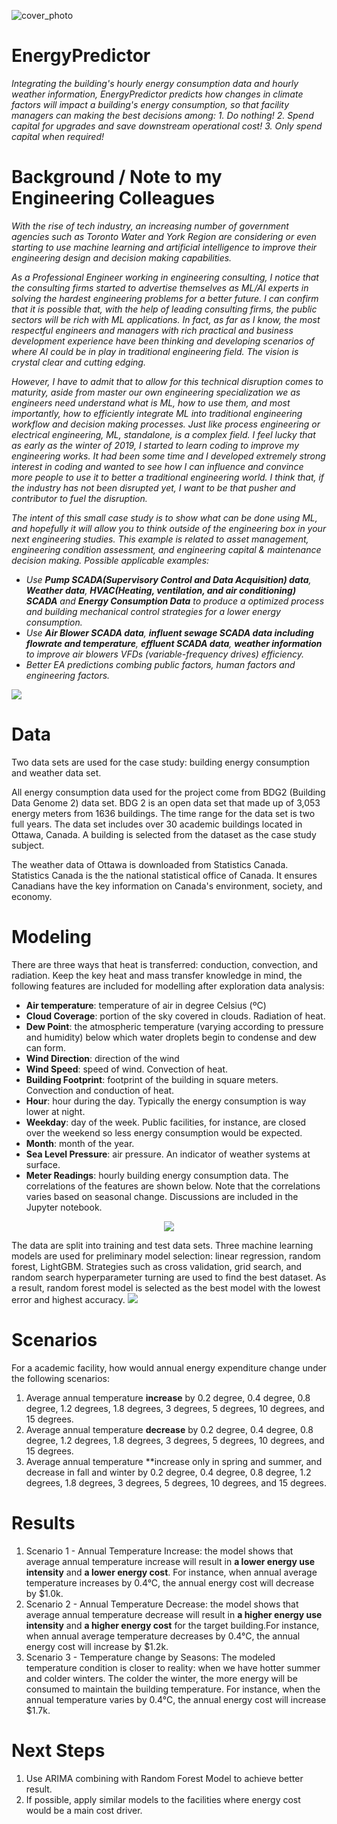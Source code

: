 ![cover_photo](./readmefile/Cover.png)
# EnergyPredictor
*Integrating the building's hourly energy consumption data and hourly weather information, EnergyPredictor predicts how changes in climate factors will impact a building's energy consumption, so that facility managers can making the best decisions among: 1. Do nothing! 2. Spend capital for upgrades and save downstream operational cost! 3. Only spend capital when required!*

# Background / Note to my Engineering Colleagues
  *With the rise of tech industry, an increasing number of government agencies such as Toronto Water and York Region are considering or even starting to use machine learning and artificial intelligence to improve their engineering design and decision making capabilities.*
  
  *As a Professional Engineer working in engineering consulting, I notice that the consulting firms started to advertise themselves as ML/AI experts in solving the hardest engineering problems for a better future. I can confirm that it is possible that, with the help of leading consulting firms, the public sectors will be rich with ML applications. In fact, as far as I know, the most respectful engineers and managers with rich practical and business development experience have been thinking and developing scenarios of where AI could be in play in traditional engineering field. The vision is crystal clear and cutting edging.*
  
  *However, I have to admit that to allow for this technical disruption comes to maturity, aside from master our own engineering specialization we as engineers need understand what is ML, how to use them, and most importantly, how to efficiently integrate ML into traditional engineering workflow and decision making processes. Just like process engineering or electrical engineering, ML, standalone, is a complex field. I feel lucky that as early as the winter of 2019, I started to learn coding to improve my engineering works. It had been some time and I developed extremely strong interest in coding and wanted to see how I can influence and convince more people to use it to better a traditional engineering world. I think that, if the industry has not been disrupted yet, I want to be that pusher and contributor to fuel the disruption.*
  
  *The intent of this small case study is to show what can be done using ML, and hopefully it will allow you to think outside of the engineering box in your next engineering studies. This example is related to asset management, engineering condition assessment, and engineering capital & maintenance decision making. Possible applicable examples:*
- *Use **Pump SCADA(Supervisory Control and Data Acquisition) data**, **Weather data**, **HVAC(Heating, ventilation, and air conditioning) SCADA** and **Energy Consumption Data** to produce a optimized process and building mechanical control strategies for a lower energy consumption.*
- *Use **Air Blower SCADA data**, **influent sewage SCADA data including flowrate and temperature**, **effluent SCADA data**, **weather information** to improve air blowers VFDs (variable-frequency drives) efficiency.*
- *Better EA predictions combing public factors, human factors and engineering factors.*
<img src='https://github.com/DelinM/EnergyPredictor/blob/main/readmefile/Readme_1.png'>

# Data
Two data sets are used for the case study: building energy consumption and weather data set.

All energy consumption data used for the project come from BDG2 (Building Data Genome 2) data set. BDG 2 is an open data set that made up of 3,053 energy meters from 1636 buildings. The time range for the data set is two full years. The data set includes over 30 academic buildings located in Ottawa, Canada. A building is selected from the dataset as the case study subject.

The weather data of Ottawa is downloaded from Statistics Canada. Statistics Canada is the the national statistical office of Canada. It ensures Canadians have the key information on Canada's environment, society, and economy.

# Modeling
There are three ways that heat is transferred: conduction, convection, and radiation. Keep the key heat and mass transfer knowledge in mind, the following features are included for modelling after exploration data analysis:
* **Air temperature**: temperature of air in degree Celsius (ºC)
* **Cloud Coverage**: portion of the sky covered in clouds. Radiation of heat.
* **Dew Point**: the atmospheric temperature (varying according to pressure and humidity) below which water droplets begin to condense and dew can form.
* **Wind Direction**: direction of the wind
* **Wind Speed**: speed of wind. Convection of heat.
* **Building Footprint**: footprint of the building in square meters. Convection and conduction of heat.
* **Hour**: hour during the day. Typically the energy consumption is way lower at night.
* **Weekday**: day of the week. Public facilities, for instance, are closed over the weekend so less energy consumption would be expected.
* **Month**: month of the year.
* **Sea Level Pressure**: air pressure. An indicator of weather systems at surface.
* **Meter Readings**: hourly building energy consumption data.
The correlations of the features are shown below. Note that the correlations varies based on seasonal change. Discussions are included in the Jupyter notebook.
<p align="center" width="100%">
<img src='https://github.com/DelinM/EnergyPredictor/blob/main/readmefile/Readme_2.png'>

The data are split into training and test data sets. Three machine learning models are used for preliminary model selection: linear regression, random forest, LightGBM. Strategies such as cross validation, grid search, and random search hyperparameter turning are used to find the best dataset. As a result, random forest model is selected as the best model with the lowest error and highest accuracy.
<img src='https://github.com/DelinM/EnergyPredictor/blob/main/readmefile/Readme_3.png'>


# Scenarios
For a academic facility, how would annual energy expenditure change under the following scenarios:

  1. Average annual temperature **increase** by 0.2 degree, 0.4 degree, 0.8 degree, 1.2 degrees, 1.8 degrees, 3 degrees, 5 degrees, 10 degrees, and 15 degrees.
  2. Average annual temperature **decrease** by 0.2 degree, 0.4 degree, 0.8 degree, 1.2 degrees, 1.8 degrees, 3 degrees, 5 degrees, 10 degrees, and 15 degrees.
  3. Average annual temperature **increase only in spring and summer, and decrease in fall and winter by 0.2 degree, 0.4 degree, 0.8 degree, 1.2 degrees, 1.8 degrees, 3 degrees, 5 degrees, 10 degrees, and 15 degrees.


# Results
1. Scenario 1 - Annual Temperature Increase: the model shows that average annual temperature increase will result in **a lower energy use intensity** and **a lower energy cost**. For instance, when annual average temperature increases by 0.4°C, the annual energy cost will decrease by $1.0k.
2. Scenario 2 - Annual Temperature Decrease: the model shows that average annual temperature decrease will result in **a higher energy use intensity** and **a higher energy cost** for the target building.For instance, when annual average temperature decreases by 0.4°C, the annual energy cost will increase by $1.2k.
3. Scenario 3 - Temperature change by Seasons: The modeled temperature condition is closer to reality: when we have hotter summer and colder winters. The colder the winter, the more energy will be consumed to maintain the building temperature. For instance, when the annual temperature varies by 0.4°C, the annual energy cost will increase $1.7k.

# Next Steps
1. Use ARIMA combining with Random Forest Model to achieve better result.
2. If possible, apply similar models to the facilities where energy cost would be a main cost driver.
